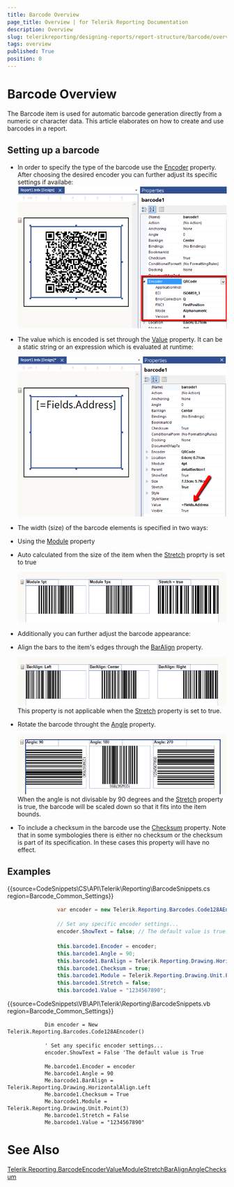 ```yaml
---
title: Barcode Overview
page_title: Overview | for Telerik Reporting Documentation
description: Overview
slug: telerikreporting/designing-reports/report-structure/barcode/overview
tags: overview
published: True
position: 0
---
```


# Barcode Overview



The Barcode item is used for automatic barcode generation directly from a numeric or character data. This article elaborates on how to create and use barcodes in a report.

## Setting up a barcode

* In order to specify the type of the barcode use the [Encoder](/reporting/api/Telerik.Reporting.Barcode#collapsible-Telerik_Reporting_Barcode_Encoder)  property.
            After choosing the desired encoder you can further adjust its specific settings if availabe:  
  ![barcode-encoder-property](images/Barcodes/barcode-encoder-property.png)

* The value which is encoded is set through the
              [Value](/reporting/api/Telerik.Reporting.Barcode#collapsible-Telerik_Reporting_Barcode_Value) property.
              It can be a static string or an expression which is evaluated at runtime:
              
  ![barcode-value-property](images/Barcodes/barcode-value-property.png)

* The width (size) of the barcode elements is specified in two ways:

* Using the [Module](/reporting/api/Telerik.Reporting.Barcode#collapsible-Telerik_Reporting_Barcode_Module) property
                

* Auto calculated from the size of the item when the [Stretch](/reporting/api/Telerik.Reporting.Barcode#collapsible-Telerik_Reporting_Barcode_Stretch) proprty is set to true
                  
  ![barcode-module-stretch-property](images/Barcodes/barcode-module-stretch-property.png)

* Additionally you can further adjust the barcode appearance:

* Align the bars to the item's edges through the [BarAlign](/reporting/api/Telerik.Reporting.Barcode#collapsible-Telerik_Reporting_Barcode_BarAlign) property.
                  
  ![barcode-baralign-property](images/Barcodes/barcode-baralign-property.png)This property is not applicable when the [Stretch](/reporting/api/Telerik.Reporting.Barcode#collapsible-Telerik_Reporting_Barcode_Stretch) property is set to true.
                

* Rotate the barcode throught the [Angle](/reporting/api/Telerik.Reporting.Barcode#collapsible-Telerik_Reporting_Barcode_Angle) property.
                  
  ![barcode-angle-property](images/Barcodes/barcode-angle-property.png)When the angle is not divisable by 90 degrees and the [Stretch](/reporting/api/Telerik.Reporting.Barcode#collapsible-Telerik_Reporting_Barcode_Stretch) property is true,
                  the barcode will be scaled down so that it fits into the item bounds.
                

* To include a checksum in the barcode use the [Checksum](/reporting/api/Telerik.Reporting.Barcode#collapsible-Telerik_Reporting_Barcode_Checksum) property.
                  Note that in some symbologies there is either no checksum or the checksum is part of its specification.
                  In these cases this property will have no effect.
                

## Examples

{{source=CodeSnippets\CS\API\Telerik\Reporting\BarcodeSnippets.cs region=Barcode_Common_Settings}}
````cs
	            var encoder = new Telerik.Reporting.Barcodes.Code128AEncoder();
	
	            // Set any specific encoder settings...
	            encoder.ShowText = false; // The default value is true.
	
	            this.barcode1.Encoder = encoder;
	            this.barcode1.Angle = 90;
	            this.barcode1.BarAlign = Telerik.Reporting.Drawing.HorizontalAlign.Left;
	            this.barcode1.Checksum = true;
	            this.barcode1.Module = Telerik.Reporting.Drawing.Unit.Point(3);
	            this.barcode1.Stretch = false;
	            this.barcode1.Value = "1234567890";
````



{{source=CodeSnippets\VB\API\Telerik\Reporting\BarcodeSnippets.vb region=Barcode_Common_Settings}}
````vbnet
	        Dim encoder = New Telerik.Reporting.Barcodes.Code128AEncoder()
	
	        ' Set any specific encoder settings...
	        encoder.ShowText = False 'The default value is True
	
	        Me.barcode1.Encoder = encoder
	        Me.barcode1.Angle = 90
	        Me.barcode1.BarAlign = Telerik.Reporting.Drawing.HorizontalAlign.Left
	        Me.barcode1.Checksum = True
	        Me.barcode1.Module = Telerik.Reporting.Drawing.Unit.Point(3)
	        Me.barcode1.Stretch = False
	        Me.barcode1.Value = "1234567890"
````



# See Also
[Telerik.Reporting.Barcode](/reporting/api/Telerik.Reporting.Barcode)[Encoder](/reporting/api/Telerik.Reporting.Barcode#collapsible-Telerik_Reporting_Barcode_Encoder)[Value](/reporting/api/Telerik.Reporting.Barcode#collapsible-Telerik_Reporting_Barcode_Value)[Module](/reporting/api/Telerik.Reporting.Barcode#collapsible-Telerik_Reporting_Barcode_Module)[Stretch](/reporting/api/Telerik.Reporting.Barcode#collapsible-Telerik_Reporting_Barcode_Stretch)[BarAlign](/reporting/api/Telerik.Reporting.Barcode#collapsible-Telerik_Reporting_Barcode_BarAlign)[Angle](/reporting/api/Telerik.Reporting.Barcode#collapsible-Telerik_Reporting_Barcode_Angle)[Checksum](/reporting/api/Telerik.Reporting.Barcode#collapsible-Telerik_Reporting_Barcode_Checksum)
